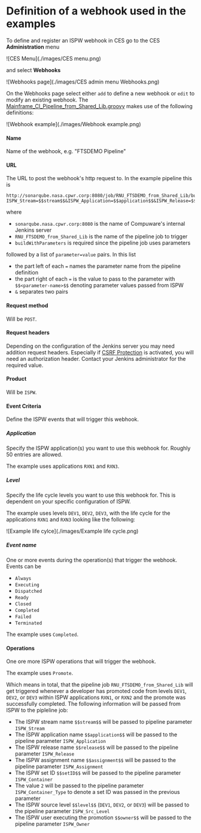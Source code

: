 # Definition of a webhook used in the examples

To define and register an ISPW webhook in CES go to the CES **Administration** menu 

![CES Menu](./images/CES menu.png)

and select **Webhooks**

![Webhooks page](./images/CES admin menu Webhooks.png)

On the Webhooks page select either `add` to define a new webhook or `edit` to modify an existing webhook. The [Mainframe_CI_Pipeline_from_Shared_Lib.groovy](./Mainframe_CI_Pipeline_from_Shared_Lib.md) makes use of the following definitions:

![Webhook example](./images/Webhook example.png)

#### Name

Name of the webhook, e.g. "FTSDEMO Pipeline"

#### URL
The URL to post the webhook's http request to. In the example pipeline this is 
    
    http://sonarqube.nasa.cpwr.corp:8080/job/RNU_FTSDEMO_from_Shared_Lib/buildWithParameters?ISPW_Stream=$$stream$$&ISPW_Application=$$application$$&ISPW_Release=$$release$$&ISPW_Assignment=$$assignment$$&ISPW_Container=$$setID$$&ISPW_Container_Type=2&ISPW_Src_Level=$$level$$&ISPW_Owner=$$owner$$


where 
- `sonarqube.nasa.cpwr.corp:8080` is the name of Compuware's internal Jenkins server
- `RNU_FTSDEMO_from_Shared_Lib` is the name of the pipeline job to trigger
- `buildWithParameters` is required since the pipeline job uses parameters

followed by a list of `parameter=value` pairs. In this list 
- the part left of each `=` names the parameter name from the pipeline definition
- the part right of each `=` is the value to pass to the parameter with `$$<parameter-name>$$` denoting parameter values passed from ISPW
- `&` separates two pairs

#### Request method
Will be `POST`.

#### Request headers
Depending on the configuration of the Jenkins server you may need addition request headers. Especially if [CSRF Protection](https://wiki.jenkins.io/display/JENKINS/CSRF+Protection) is activated, you will need an authorization header. Contact your Jenkins administrator for the required value.

#### Product
Will be `ISPW`.

#### Event Criteria
Define the ISPW events that will trigger this webhook.

##### Application
Specify the ISPW application(s) you want to use this webhook for. Roughly 50 entries are allowed.

The example uses applications `RXN1` and `RXN3`.

##### Level
Specify the life cycle levels you want to use this webhook for. This is dependent on your specific configuration of ISPW.

The example uses levels `DEV1`, `DEV2`, `DEV3`, with the life cycle for the applications `RXN1` and `RXN3` looking like the following:

![Example life cylce](./images/Example life cycle.png)

##### Event name
One or more events during the operation(s) that trigger the webhook. Events can be
- `Always`
- `Executing`
- `Dispatched`
- `Ready`
- `Closed`
- `Completed`
- `Failed`
- `Terminated`

The example uses `Completed`.

#### Operations
One ore more ISPW operations that will trigger the webhook.

The example uses `Promote`.

Which means in total, that the pipeline job `RNU_FTSDEMO_from_Shared_Lib` will get triggered whenever a developer has promoted code from levels `DEV1`, `DEV2`, or `DEV3` within ISPW applications `RXN1`, or `RXN2` and the promote was successfully completed. The following information will be passed from ISPW to the pipleline job:

- The ISPW stream name `$$stream$$` will be passed to pipeline parameter `ISPW_Stream`
- The ISPW application name `$$application$$` will be passed to the pipeline parameter `ISPW_Application`
- The ISPW release name `$$release$$` will be passed to the pipeline parameter `ISPW_Release`
- The ISPW assignment name `$$assignment$$` will be passed to the pipeline parameter `ISPW_Assignment`
- The ISPW set ID `$$setID$$` will be passed to the pipeline parameter `ISPW_Container`
- The value `2` will be passed to the pipeline parameter `ISPW_Container_Type` to denote a set ID was passed in the previous parameter
- The ISPW source level `$$level$$` (`DEV1`, `DEV2`, or `DEV3`) will be passed to the pipeline parameter `ISPW_Src_Level`
- The ISPW user executing the promotion `$$owner$$` will be passed to the pipeline parameter `ISPW_Owner`
